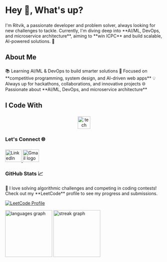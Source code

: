 <h1 align="left">Hey 👋, What's up?</h1>

###

<p align="left">I'm Ritvik, a passionate developer and problem solver, always looking for new challenges to tackle. Currently, I'm diving deep into **AI/ML, DevOps, and microservice architecture**, aiming to **win ICPC** and build scalable, AI-powered solutions. 🚀</p>

###

<h2 align="left">About Me</h2>

###

<p align="left">📚 Learning AI/ML & DevOps to build smarter solutions  
🎯 Focused on **competitive programming, system design, and AI-driven web apps**  
💡 Always up for hackathons, collaborations, and innovative projects  
🌐 Passionate about **AI/ML, DevOps, and microservice architecture**</p>

###

<h2 align="left">I Code With</h2>

###

<div align="center">
  <img src="https://skillicons.dev/icons?i=bootstrap,tailwind,react,javascript,nodejs,express,html,css,mongodb,python,java,c,cpp,postgresql,git,github,docker,kubernetes" height="40" alt="tech stack logos"  />
</div>

###

<h3 align="left">Let's Connect 🌐</h3>

###

<div align="left">
  <a href="www.linkedin.com/in/ritvik--k" target="_blank">
    <img src="https://raw.githubusercontent.com/maurodesouza/profile-readme-generator/master/src/assets/icons/social/linkedin/default.svg" width="52" height="40" alt="LinkedIn logo"  />
  </a>
  <a href="ritvikritvsymp@gmail.com" target="_blank">
    <img src="https://raw.githubusercontent.com/maurodesouza/profile-readme-generator/master/src/assets/icons/social/gmail/default.svg" width="52" height="40" alt="Gmail logo"  />
  </a>
</div>

###

<h3 align="left">GitHub Stats 📈</h3>

###
<p align="left">
    🚀 I love solving algorithmic challenges and competing in coding contests!  
    Check out my **LeetCode** profile to see my progress and submissions.  
  </p>
  
  <p align="left">
    <a href="https://leetcode.com/u/Y0gtcc5Abj/" target="_blank">
      <img src="https://img.shields.io/badge/LeetCode-FFA116?style=for-the-badge&logo=leetcode&logoColor=white" alt="LeetCode Profile" />
    </a>
  </p>

<div align="left">
  <img src="https://github-readme-stats.vercel.app/api/top-langs?username=YOUR-GITHUB-USERNAME&locale=en&hide_title=false&layout=compact&card_width=320&langs_count=6&theme=dracula&hide_border=false&order=2" height="150" alt="languages graph"  />
  <img src="https://github-readme-streak-stats.herokuapp.com/?user=YOUR-GITHUB-USERNAME&theme=dracula&hide_border=false" height="150" alt="streak graph"  />
</div>

